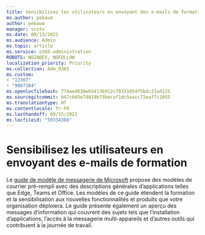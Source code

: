 ```yaml
---
title: Sensibilisez les utilisateurs en envoyant des e-mails de formation
ms.author: pebaum
author: pebaum
manager: scotv
ms.date: 09/13/2021
ms.audience: Admin
ms.topic: article
ms.service: o365-administration
ROBOTS: NOINDEX, NOFOLLOW
localization_priority: Priority
ms.collection: Adm_O365
ms.custom:
- "12307"
- "9007384"
ms.openlocfilehash: 774aed038e654136912c70331054f5bdc21ad125
ms.sourcegitcommit: b47c6d5e74819b73becaf1dc5eacc72eaf7c1055
ms.translationtype: HT
ms.contentlocale: fr-FR
ms.lasthandoff: 09/15/2021
ms.locfileid: "59334366"
---
```

# <a name="educate-users-by-sending-training-emails"></a>Sensibilisez les utilisateurs en envoyant des e-mails de formation

Le [guide de modèle de messagerie de Microsoft](https://admin.microsoft.com/adminportal/home#/emailtemplates) propose des modèles de courrier pré-rempli avec des descriptions générales d’applications telles que Edge, Teams et Office. Les modèles de ce guide étendent la formation et la sensibilisation aux nouvelles fonctionnalités et produits que votre organisation déploiera. Le guide présente également un aperçu des messages d’information qui couvrent des sujets tels que l’installation d’applications, l’accès à la messagerie multi-appareils et d’autres outils qui contribuent à la journée de travail.